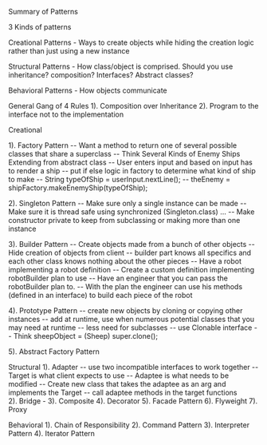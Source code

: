 Summary of Patterns

3 Kinds of patterns

Creational Patterns - Ways to create objects while hiding the creation logic rather than just using a new instance 

Structural Patterns - How class/object is comprised. Should you use inheritance? composition? Interfaces? Abstract classes? 

Behavioral Patterns - How objects communicate 


General Gang of 4 Rules 
1). Composition over Inheritance 
2). Program to the interface not to the implementation 

Creational 

1). Factory Pattern 
	-- Want a method to return one of several possible classes that share a superclass
	-- Think Several Kinds of Enemy Ships Extending from abstract class
	-- User enters input and based on input has to render a ship
	-- put if else logic in factory to determine what kind of ship to make 
	-- String typeOfShip = userInput.nextLine();
    -- theEnemy = shipFactory.makeEnemyShip(typeOfShip);

2). Singleton Pattern 
	-- Make sure only a single instance can be made 
	-- Make sure it is thread safe using synchronized (Singleton.class) ...
	-- Make constructor private to keep from subclassing or making more than one instance

3). Builder Pattern
	-- Create objects made from a bunch of other objects
	-- Hide creation of objects from client 
	-- builder part knows all specifics and each other class knows nothing about the other pieces
	-- Have a robot implementing a robot definition
	-- Create a custom definition implementing robotBuilder plan to use
	-- Have an engineer that you can pass the robotBuilder plan to. 
	-- With the plan the engineer can use his methods (defined in an interface) to
	   build each piece of the robot

4). Prototype Pattern 
	-- create new objects by cloning or copying other instances
	-- add at runtime, use when numerous potential classes that you may need at runtime
	-- less need for subclasses 
	-- use Clonable interface 
	-- Think sheepObject = (Sheep) super.clone();

5). Abstract Factory Pattern

Structural 
1). Adapter
	-- use two incompatible interfaces to work together 
	-- Target is what client expects to use
	-- Adaptee is what needs to be modified
	-- Create new class that takes the adaptee as an arg and implements the Target
	-- call adaptee methods in the target functions  
2). Bridge - 
3). Composite
4). Decorator
5). Facade Pattern
6). Flyweight
7). Proxy

Behavioral
1). Chain of Responsibility
2). Command Pattern
3). Interpreter Pattern 
4). Iterator Pattern


